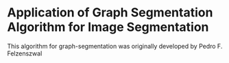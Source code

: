 # Application of Graph Segmentation Algorithm for Image Segmentation

This algorithm for graph-segmentation was originally developed by Pedro F. Felzenszwal